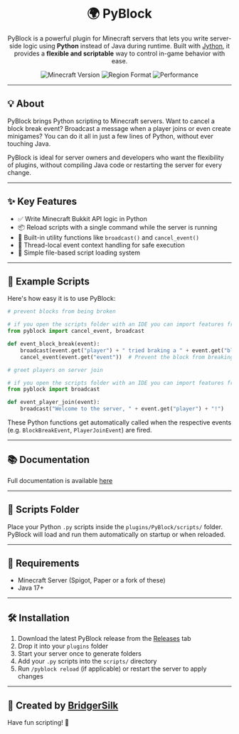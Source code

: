 <h1 align="center">🌍 PyBlock</h1>
<p align="center">
  PyBlock is a powerful plugin for Minecraft servers that lets you write server-side logic using <b>Python</b> instead of Java during runtime. Built with <a href="https://www.jython.org/">Jython</a>, it provides a <b>flexible and scriptable</b> way to control in-game behavior with ease.
</p>

<p align="center">
  <img src="https://badgen.now.sh/badge/minecraft%20version/1.21.x/blue" alt="Minecraft Version">
  <img src="https://badgen.now.sh/badge/server%20type/paper" alt="Region Format">
  <img src="https://badgen.now.sh/badge/performance/optimized%20for%20WorldHost/green" alt="Performance">
</p>

---

## 💡 About

PyBlock brings Python scripting to Minecraft servers. Want to cancel a block break event? Broadcast a message when a player joins or even create minigames? You can do it all in just a few lines of Python, without ever touching Java.

PyBlock is ideal for server owners and developers who want the flexibility of plugins, without compiling Java code or restarting the server for every change.

---

## ✨ Key Features

- ✅ Write Minecraft Bukkit API logic in Python
- 📦 Reload scripts with a single command while the server is running
- 🔧 Built-in utility functions like `broadcast()` and `cancel_event()`
- 🧠 Thread-local event context handling for safe execution
- 📁 Simple file-based script loading system

---

## 📜 Example Scripts

Here's how easy it is to use PyBlock:

```python
# prevent blocks from being broken

# if you open the scripts folder with an IDE you can import features from pyblock to make pylance recognize them (doesn't affect how the script runs)
from pyblock import cancel_event, broadcast

def event_block_break(event):
    broadcast(event.get("player") + " tried braking a " + event.get("block"))
    cancel_event(event.get("event"))  # Prevent the block from breaking
````

```python
# greet players on server join

# if you open the scripts folder with an IDE you can import features from pyblock to make pylance recognize them (doesn't affect how the script runs)
from pyblock import broadcast

def event_player_join(event):
    broadcast("Welcome to the server, " + event.get("player") + "!")
```

These Python functions get automatically called when the respective events (e.g. `BlockBreakEvent`, `PlayerJoinEvent`) are fired.

---

## 📚 Documentation

Full documentation is available [here](https://github.com/BridgerSilk/PyBlock)

---

## 📂 Scripts Folder

Place your Python `.py` scripts inside the `plugins/PyBlock/scripts/` folder. PyBlock will load and run them automatically on startup or when reloaded.

---

## 📌 Requirements

* Minecraft Server (Spigot, Paper or a fork of these)
* Java 17+

---

## 🛠️ Installation

1. Download the latest PyBlock release from the [Releases](https://github.com/BridgerSilk/PyBlock/releases) tab
2. Drop it into your `plugins` folder
3. Start your server once to generate folders
4. Add your `.py` scripts into the `scripts/` directory
5. Run `/pyblock reload` (if applicable) or restart the server to apply changes

---

## 🙌 Created by [BridgerSilk](https://github.com/BridgerSilk)

Have fun scripting! 🐍
